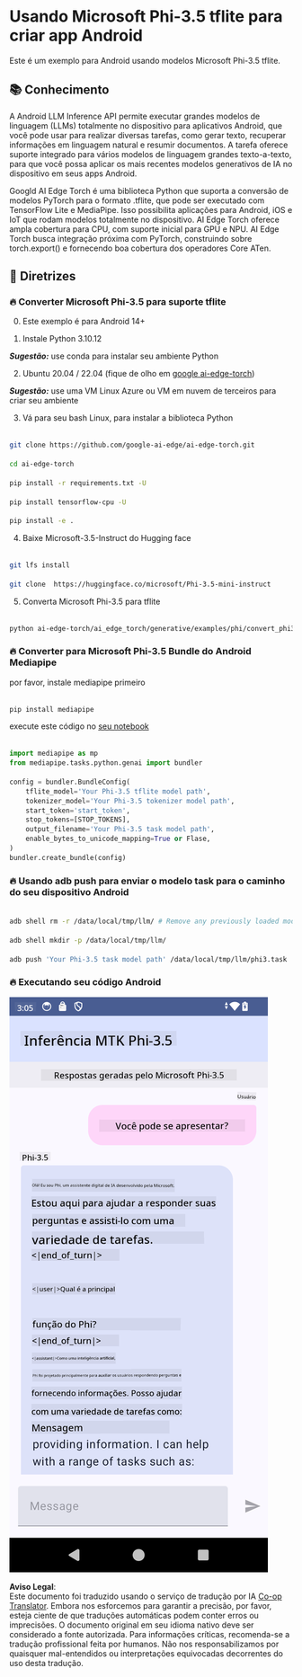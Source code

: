 <!--
CO_OP_TRANSLATOR_METADATA:
{
  "original_hash": "c4fe7f589d179be96a5577b0b8cba6aa",
  "translation_date": "2025-05-09T18:48:20+00:00",
  "source_file": "md/02.Application/01.TextAndChat/Phi3/UsingPhi35TFLiteCreateAndroidApp.md",
  "language_code": "br"
}
-->
# **Usando Microsoft Phi-3.5 tflite para criar app Android**

Este é um exemplo para Android usando modelos Microsoft Phi-3.5 tflite.

## **📚 Conhecimento**

A Android LLM Inference API permite executar grandes modelos de linguagem (LLMs) totalmente no dispositivo para aplicativos Android, que você pode usar para realizar diversas tarefas, como gerar texto, recuperar informações em linguagem natural e resumir documentos. A tarefa oferece suporte integrado para vários modelos de linguagem grandes texto-a-texto, para que você possa aplicar os mais recentes modelos generativos de IA no dispositivo em seus apps Android.

Googld AI Edge Torch é uma biblioteca Python que suporta a conversão de modelos PyTorch para o formato .tflite, que pode ser executado com TensorFlow Lite e MediaPipe. Isso possibilita aplicações para Android, iOS e IoT que rodam modelos totalmente no dispositivo. AI Edge Torch oferece ampla cobertura para CPU, com suporte inicial para GPU e NPU. AI Edge Torch busca integração próxima com PyTorch, construindo sobre torch.export() e fornecendo boa cobertura dos operadores Core ATen.

## **🪬 Diretrizes**

### **🔥 Converter Microsoft Phi-3.5 para suporte tflite**

0. Este exemplo é para Android 14+

1. Instale Python 3.10.12

***Sugestão:*** use conda para instalar seu ambiente Python

2. Ubuntu 20.04 / 22.04 (fique de olho em [google ai-edge-torch](https://github.com/google-ai-edge/ai-edge-torch))

***Sugestão:*** use uma VM Linux Azure ou VM em nuvem de terceiros para criar seu ambiente

3. Vá para seu bash Linux, para instalar a biblioteca Python

```bash

git clone https://github.com/google-ai-edge/ai-edge-torch.git

cd ai-edge-torch

pip install -r requirements.txt -U 

pip install tensorflow-cpu -U

pip install -e .

```

4. Baixe Microsoft-3.5-Instruct do Hugging face

```bash

git lfs install

git clone  https://huggingface.co/microsoft/Phi-3.5-mini-instruct

```

5. Converta Microsoft Phi-3.5 para tflite

```bash

python ai-edge-torch/ai_edge_torch/generative/examples/phi/convert_phi3_to_tflite.py --checkpoint_path  Your Microsoft Phi-3.5-mini-instruct path --tflite_path Your Microsoft Phi-3.5-mini-instruct tflite path  --prefill_seq_len 1024 --kv_cache_max_len 1280 --quantize True

```

### **🔥 Converter para Microsoft Phi-3.5 Bundle do Android Mediapipe**

por favor, instale mediapipe primeiro

```bash

pip install mediapipe

```

execute este código no [seu notebook](../../../../../../code/09.UpdateSamples/Aug/Android/convert/convert_phi.ipynb)

```python

import mediapipe as mp
from mediapipe.tasks.python.genai import bundler

config = bundler.BundleConfig(
    tflite_model='Your Phi-3.5 tflite model path',
    tokenizer_model='Your Phi-3.5 tokenizer model path',
    start_token='start_token',
    stop_tokens=[STOP_TOKENS],
    output_filename='Your Phi-3.5 task model path',
    enable_bytes_to_unicode_mapping=True or Flase,
)
bundler.create_bundle(config)

```

### **🔥 Usando adb push para enviar o modelo task para o caminho do seu dispositivo Android**

```bash

adb shell rm -r /data/local/tmp/llm/ # Remove any previously loaded models

adb shell mkdir -p /data/local/tmp/llm/

adb push 'Your Phi-3.5 task model path' /data/local/tmp/llm/phi3.task

```

### **🔥 Executando seu código Android**

![demo](../../../../../../translated_images/demo.8981711efb5a9cee5dcd835f66b3b31b94b4f3e527300e15a98a0d48863b9fbd.br.png)

**Aviso Legal**:  
Este documento foi traduzido usando o serviço de tradução por IA [Co-op Translator](https://github.com/Azure/co-op-translator). Embora nos esforcemos para garantir a precisão, por favor, esteja ciente de que traduções automáticas podem conter erros ou imprecisões. O documento original em seu idioma nativo deve ser considerado a fonte autorizada. Para informações críticas, recomenda-se a tradução profissional feita por humanos. Não nos responsabilizamos por quaisquer mal-entendidos ou interpretações equivocadas decorrentes do uso desta tradução.